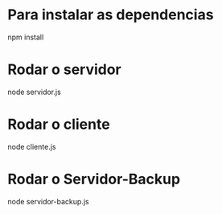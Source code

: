 # Para instalar as dependencias
npm install

# Rodar o servidor
node servidor.js

# Rodar o cliente
node cliente.js

# Rodar o Servidor-Backup
node servidor-backup.js